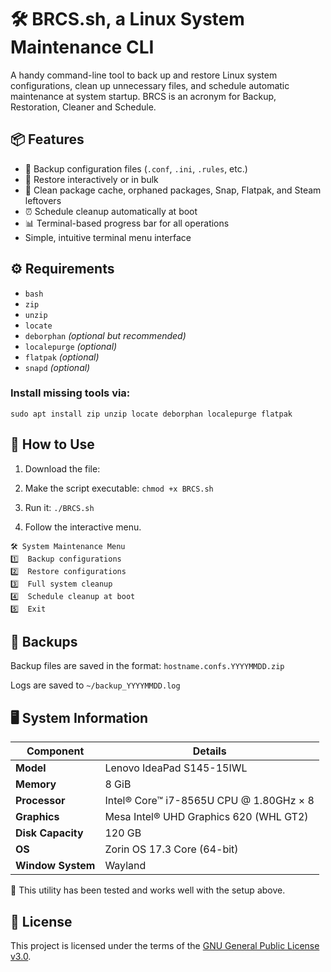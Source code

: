 # 🛠️ BRCS.sh, a Linux System Maintenance CLI

A handy command-line tool to back up and restore Linux system configurations, clean up unnecessary files, and schedule automatic maintenance at system startup.
BRCS is an acronym for Backup, Restoration, Cleaner and Schedule.

## 📦 Features

- 💾 Backup configuration files (`.conf`, `.ini`, `.rules`, etc.)
- 🔁 Restore interactively or in bulk
- 🧹 Clean package cache, orphaned packages, Snap, Flatpak, and Steam leftovers
- ⏰ Schedule cleanup automatically at boot
- 📊 Terminal-based progress bar for all operations
- Simple, intuitive terminal menu interface

## ⚙️ Requirements

- `bash`
- `zip`
- `unzip`
- `locate`
- `deborphan` *(optional but recommended)*
- `localepurge` *(optional)*
- `flatpak` *(optional)*
- `snapd` *(optional)*

### Install missing tools via:
`sudo apt install zip unzip locate deborphan localepurge flatpak`

## 🚀 How to Use

1. Download the file:

2. Make the script executable:
`chmod +x BRCS.sh`

3. Run it:
`./BRCS.sh`

4. Follow the interactive menu.
```
🛠️ System Maintenance Menu
1️⃣  Backup configurations
2️⃣  Restore configurations
3️⃣  Full system cleanup
4️⃣  Schedule cleanup at boot
5️⃣  Exit
```

## 📁 Backups

Backup files are saved in the format: `hostname.confs.YYYYMMDD.zip`

Logs are saved to `~/backup_YYYYMMDD.log`

## 🖥️ System Information

| Component         | Details                                      |
|------------------|----------------------------------------------|
| **Model**         | Lenovo IdeaPad S145-15IWL                    |
| **Memory**        | 8 GiB                                        |
| **Processor**     | Intel® Core™ i7-8565U CPU @ 1.80GHz × 8      |
| **Graphics**      | Mesa Intel® UHD Graphics 620 (WHL GT2)       |
| **Disk Capacity** | 120 GB                                       |
| **OS**            | Zorin OS 17.3 Core (64-bit)                  |
| **Window System** | Wayland                                      |

🧪 This utility has been tested and works well with the setup above.

## 📜 License

This project is licensed under the terms of the [GNU General Public License v3.0](LICENSE).
